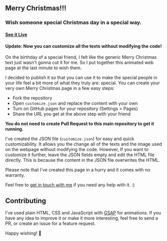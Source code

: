 ## Merry Christmas!!!

### Wish someone special Christmas day in a special way.

#### [See it Live](https://regunary.github.io/christmas/)

#### Update: Now you can customize all the texts without modifying the code!

On the birthday of a special friend, I felt like the generic Merry Christmas text just wasn't gonna cut it for me. So I put together this animated web page at the last minute to wish them.

I decided to publish it so that you can use it to make the special people in your life feel a bit more of what they truly are: special.
You can create your very own Merry Christmas page in a few easy steps:

* Fork the repository
* Open `customize.json` and replace the content with your own
* Turn on GitHub pages for your repository (Settings > Pages)
* Share the URL you get at the above step with your friend

**You do not need to create Pull Request to this main repository to get it running.**

I've created the JSON file (`customize.json`) for easy and quick customizability. It allows you the change all of the texts and the image used on the webpage without modifying the code. However, If you want to customize it further, leave the JSON fields empty and edit the HTML file directly. This is because the content in the JSON file overwrites the HTML.

Please note that I've created this page in a hurry and it comes with no warranty.

Feel free to [get in touch with me](mailto:pmtien16.8@gmail.com) if you need any help with it. :)


## Contributing

I've used plain HTML, CSS and JavaScript with [GSAP](https://greensock.com/gsap) for animations.
If you have any idea to improve it or make it more interesting, feel free to send a PR, or create an issue for a feature request.

Happy wishing! 🎉
